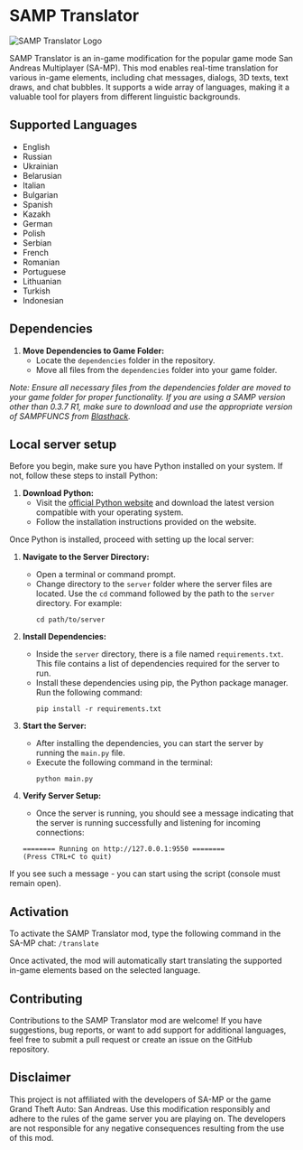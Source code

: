 # SAMP Translator

![SAMP Translator Logo](https://www.blast.hk/attachments/148318/)

SAMP Translator is an in-game modification for the popular game mode San Andreas Multiplayer (SA-MP). This mod enables real-time translation for various in-game elements, including chat messages, dialogs, 3D texts, text draws, and chat bubbles. It supports a wide array of languages, making it a valuable tool for players from different linguistic backgrounds.

## Supported Languages

- English
- Russian
- Ukrainian
- Belarusian
- Italian
- Bulgarian
- Spanish
- Kazakh
- German
- Polish
- Serbian
- French
- Romanian
- Portuguese
- Lithuanian
- Turkish
- Indonesian

## Dependencies

1. **Move Dependencies to Game Folder:**
   - Locate the `dependencies` folder in the repository.
   - Move all files from the `dependencies` folder into your game folder.

*Note: Ensure all necessary files from the dependencies folder are moved to your game folder for proper functionality. If you are using a SAMP version other than 0.3.7 R1, make sure to download and use the appropriate version of SAMPFUNCS from [Blasthack](https://www.blast.hk).*

## Local server setup
Before you begin, make sure you have Python installed on your system. If not, follow these steps to install Python:

1. **Download Python:** 
   - Visit the [official Python website](https://www.python.org/downloads/) and download the latest version compatible with your operating system.
   - Follow the installation instructions provided on the website.

Once Python is installed, proceed with setting up the local server:

1. **Navigate to the Server Directory:**
   - Open a terminal or command prompt.
   - Change directory to the `server` folder where the server files are located. Use the `cd` command followed by the path to the `server` directory. For example:
     ```
     cd path/to/server
     ```

2. **Install Dependencies:**
   - Inside the `server` directory, there is a file named `requirements.txt`. This file contains a list of dependencies required for the server to run.
   - Install these dependencies using pip, the Python package manager. Run the following command:
     ```
     pip install -r requirements.txt
     ```

3. **Start the Server:**
   - After installing the dependencies, you can start the server by running the `main.py` file.
   - Execute the following command in the terminal:
     ```
     python main.py
     ```

4. **Verify Server Setup:**
   - Once the server is running, you should see a message indicating that the server is running successfully and listening for incoming connections:
   ```
   ======== Running on http://127.0.0.1:9550 ========
   (Press CTRL+C to quit)
   ```

If you see such a message - you can start using the script (console must remain open).

## Activation

To activate the SAMP Translator mod, type the following command in the SA-MP chat: `/translate`

Once activated, the mod will automatically start translating the supported in-game elements based on the selected language.

## Contributing

Contributions to the SAMP Translator mod are welcome! If you have suggestions, bug reports, or want to add support for additional languages, feel free to submit a pull request or create an issue on the GitHub repository.

## Disclaimer

This project is not affiliated with the developers of SA-MP or the game Grand Theft Auto: San Andreas. Use this modification responsibly and adhere to the rules of the game server you are playing on. The developers are not responsible for any negative consequences resulting from the use of this mod.
